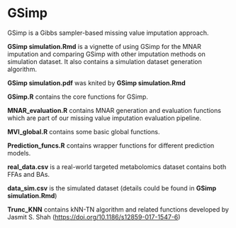 # GSimp
GSimp is a Gibbs sampler-based missing value imputation approach.

**GSimp simulation.Rmd** is a vignette of using GSimp for the MNAR imputation and comparing GSimp with other imputation methods on simulation dataset. It also contains a simulation dataset generation algorithm.

**GSimp simulation.pdf** was knited by **GSimp simulation.Rmd**

**GSimp.R** contains the core functions for GSimp.

**MNAR_evaluation.R** contains MNAR generation and evaluation functions which are part of our missing value imputation evaluation pipeline.

**MVI_global.R** contains some basic global functions.

**Prediction_funcs.R** contains wrapper functions for different prediction models.

**real_data.csv** is a real-world targeted metabolomics dataset contains both FFAs and BAs.

**data_sim.csv** is the simulated dataset (details could be found in **GSimp simulation.Rmd**)

**Trunc_KNN** contains kNN-TN algorithm and related functions developed by Jasmit S. Shah (https://doi.org/10.1186/s12859-017-1547-6)
